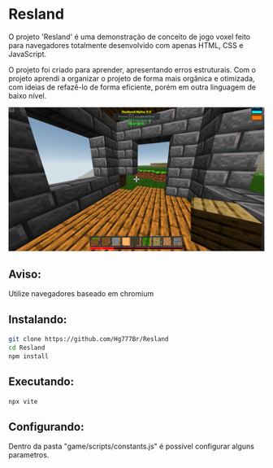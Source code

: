 # Resland
O projeto 'Resland' é uma demonstração de conceito de jogo voxel feito para navegadores totalmente desenvolvido com apenas HTML, CSS e JavaScript.

O projeto foi criado para aprender, apresentando erros estruturais. Com o projeto aprendi a organizar o projeto de forma mais orgânica e otimizada, com ideias de refazê-lo de forma eficiente, porém em outra linguagem de baixo nível.

![alt text](demo.png "Demo foto")

## Aviso:
Utilize navegadores baseado em chromium

## Instalando:

```bash
git clone https://github.com/Hg777Br/Resland
cd Resland
npm install
```

## Executando:
```bash
npx vite
```

##  Configurando:

Dentro da pasta "game/scripts/constants.js" é possivel configurar alguns parametros.
